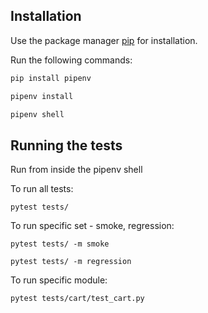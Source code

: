 ## Installation

Use the package manager [pip](https://pip.pypa.io/en/stable/) for installation.

Run the following commands:
```bash
pip install pipenv
```
```bash
pipenv install
```
```bash
pipenv shell
```


## Running the tests

Run from inside the pipenv shell

To run all tests:
```
pytest tests/
```

To run specific set - smoke, regression:
```
pytest tests/ -m smoke
```

```
pytest tests/ -m regression
```

To run specific module:
```
pytest tests/cart/test_cart.py
```